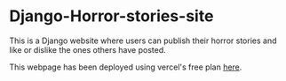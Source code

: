 # Django-Horror-stories-site
This is a Django website where users can publish their horror stories and like or dislike the ones others have posted.

This webpage has been deployed using vercel's free plan <a href="https://horrorsite.vercel.app/">here</a>.
